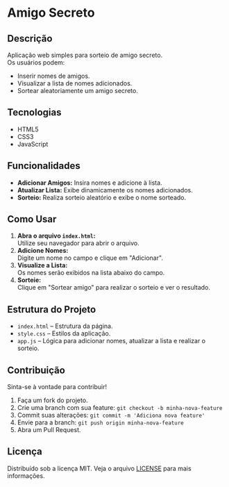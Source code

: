 # Amigo Secreto

## Descrição
Aplicação web simples para sorteio de amigo secreto.  
Os usuários podem:
- Inserir nomes de amigos.
- Visualizar a lista de nomes adicionados.
- Sortear aleatoriamente um amigo secreto.

## Tecnologias
- HTML5
- CSS3
- JavaScript

## Funcionalidades
- **Adicionar Amigos:** Insira nomes e adicione à lista.
- **Atualizar Lista:** Exibe dinamicamente os nomes adicionados.
- **Sorteio:** Realiza sorteio aleatório e exibe o nome sorteado.

## Como Usar
1. **Abra o arquivo `index.html`:**  
   Utilize seu navegador para abrir o arquivo.
2. **Adicione Nomes:**  
   Digite um nome no campo e clique em "Adicionar".
3. **Visualize a Lista:**  
   Os nomes serão exibidos na lista abaixo do campo.
4. **Sorteie:**  
   Clique em "Sortear amigo" para realizar o sorteio e ver o resultado.

## Estrutura do Projeto
- `index.html` – Estrutura da página.
- `style.css` – Estilos da aplicação.
- `app.js` – Lógica para adicionar nomes, atualizar a lista e realizar o sorteio.

## Contribuição
Sinta-se à vontade para contribuir!  
1. Faça um fork do projeto.
2. Crie uma branch com sua feature: `git checkout -b minha-nova-feature`
3. Commit suas alterações: `git commit -m 'Adiciona nova feature'`
4. Envie para a branch: `git push origin minha-nova-feature`
5. Abra um Pull Request.

## Licença
Distribuído sob a licença MIT. Veja o arquivo [LICENSE](LICENSE) para mais informações.
